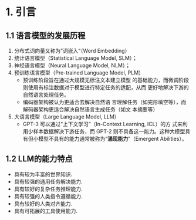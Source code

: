# 1. 引言
## 1.1 语言模型的发展历程
1. 分布式词向量又称为”词嵌入“（Word Embedding）
2. 统计语言模型（Statistical Language Model, SLM）；
3. 神经语言模型（Neural Language Model, NLM）；
4. 预训练语言模型（Pre-trained Language Model, PLM）
   - 预训练阶段旨在通过大规模无标注文本建立模型 的基础能力，而微调阶段则使用有标注数据对于模型进行特定任务的适配，从而 更好地解决下游的自然语言处理任务。
   - 编码器架构被认为更适合去解决自然语 言理解任务（如完形填空等），而解码器架构更适合解决自然语言生成任务（如文 本摘要等）
5. 大语言模型（Large Language Model, LLM）
   - GPT-3 可以通过“上下文学习”（In-Context Learning, ICL）的方 式来利用少样本数据解决下游任务，而 GPT-2 则不具备这一能力。这种大模型具 有但小模型不具有的能力通常被称为“**涌现能力**”（Emergent Abilities）。
## 1.2 LLM的能力特点
- 具有较为丰富的世界知识.
- 具有较强的通用任务解决能力.
- 具有较好的复杂任务推理能力.
- 具有较强的人类指令遵循能力.
- 具有较好的人类对齐能力.
- 具有可拓展的工具使用能力.